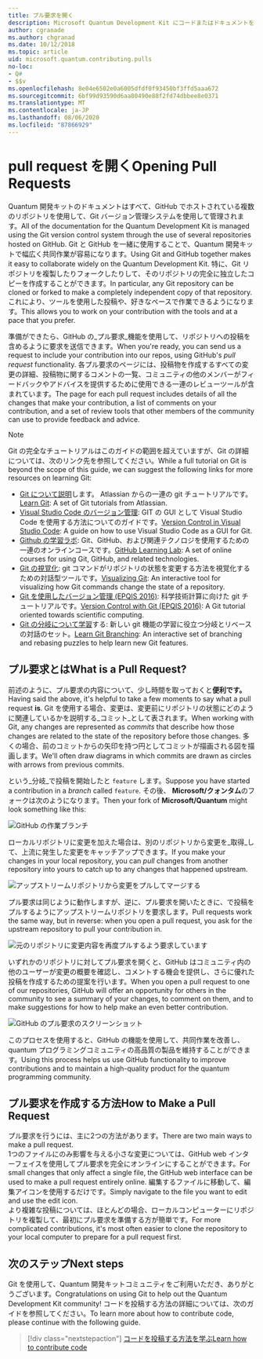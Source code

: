 ```yaml
---
title: プル要求を開く
description: Microsoft Quantum Development Kit にコードまたはドキュメントを投稿する準備ができたら、GitHub プル要求を送信する方法について説明します。
author: cgranade
ms.author: chgranad
ms.date: 10/12/2018
ms.topic: article
uid: microsoft.quantum.contributing.pulls
no-loc:
- Q#
- $$v
ms.openlocfilehash: 8e04e6502e0a6005dfdf0f93450bf3ffd5aaa672
ms.sourcegitcommit: 6bf99d93590d6aa80490e88f2fd74dbbee8e0371
ms.translationtype: MT
ms.contentlocale: ja-JP
ms.lasthandoff: 08/06/2020
ms.locfileid: "87866929"
---
```

# <a name="opening-pull-requests"></a><span data-ttu-id="71d2f-103">pull request を開く</span><span class="sxs-lookup"><span data-stu-id="71d2f-103">Opening Pull Requests</span></span> #

<span data-ttu-id="71d2f-104">Quantum 開発キットのドキュメントはすべて、GitHub でホストされている複数のリポジトリを使用して、Git バージョン管理システムを使用して管理されます。</span><span class="sxs-lookup"><span data-stu-id="71d2f-104">All of the documentation for the Quantum Development Kit is managed using the Git version control system through the use of several repositories hosted on GitHub.</span></span>
<span data-ttu-id="71d2f-105">Git と GitHub を一緒に使用することで、Quantum 開発キットで幅広く共同作業が容易になります。</span><span class="sxs-lookup"><span data-stu-id="71d2f-105">Using Git and GitHub together makes it easy to collaborate widely on the Quantum Development Kit.</span></span>
<span data-ttu-id="71d2f-106">特に、Git リポジトリを複製したりフォークしたりして、そのリポジトリの完全に独立したコピーを作成することができます。</span><span class="sxs-lookup"><span data-stu-id="71d2f-106">In particular, any Git repository can be cloned or forked to make a completely independent copy of that repository.</span></span>
<span data-ttu-id="71d2f-107">これにより、ツールを使用した投稿や、好きなペースで作業できるようになります。</span><span class="sxs-lookup"><span data-stu-id="71d2f-107">This allows you to work on your contribution with the tools and at a pace that you prefer.</span></span>

<span data-ttu-id="71d2f-108">準備ができたら、GitHub の_プル要求_機能を使用して、リポジトリへの投稿を含めるように要求を送信できます。</span><span class="sxs-lookup"><span data-stu-id="71d2f-108">When you're ready, you can send us a request to include your contribution into our repos, using GitHub's _pull request_ functionality.</span></span>
<span data-ttu-id="71d2f-109">各プル要求のページには、投稿物を作成するすべての変更の詳細、投稿物に関するコメントの一覧、コミュニティの他のメンバーがフィードバックやアドバイスを提供するために使用できる一連のレビューツールが含まれています。</span><span class="sxs-lookup"><span data-stu-id="71d2f-109">The page for each pull request includes details of all the changes that make your contribution, a list of comments on your contribution, and a set of review tools that other members of the community can use to provide feedback and advice.</span></span>

> [!NOTE]
> <span data-ttu-id="71d2f-110">Git の完全なチュートリアルはこのガイドの範囲を超えていますが、Git の詳細については、次のリンク先を参照してください。</span><span class="sxs-lookup"><span data-stu-id="71d2f-110">While a full tutorial on Git is beyond the scope of this guide, we can suggest the following links for more resources on learning Git:</span></span>
>
> - <span data-ttu-id="71d2f-111">[Git について説明](https://www.atlassian.com/git)します。 Atlassian からの一連の git チュートリアルです。</span><span class="sxs-lookup"><span data-stu-id="71d2f-111">[Learn Git](https://www.atlassian.com/git): A set of Git tutorials from Atlassian.</span></span>
> - <span data-ttu-id="71d2f-112">[Visual Studio Code のバージョン管理](https://code.visualstudio.com/docs/editor/versioncontrol): GIT の GUI として Visual Studio Code を使用する方法についてのガイドです。</span><span class="sxs-lookup"><span data-stu-id="71d2f-112">[Version Control in Visual Studio Code](https://code.visualstudio.com/docs/editor/versioncontrol): A guide on how to use Visual Studio Code as a GUI for Git.</span></span>
> - <span data-ttu-id="71d2f-113">[Github の学習ラボ](https://lab.github.com/): Git、GitHub、および関連テクノロジを使用するための一連のオンラインコースです。</span><span class="sxs-lookup"><span data-stu-id="71d2f-113">[GitHub Learning Lab](https://lab.github.com/): A set of online courses for using Git, GitHub, and related technologies.</span></span>
> - <span data-ttu-id="71d2f-114">[Git の視覚化](https://git-school.github.io/visualizing-git/): git コマンドがリポジトリの状態を変更する方法を視覚化するための対話型ツールです。</span><span class="sxs-lookup"><span data-stu-id="71d2f-114">[Visualizing Git](https://git-school.github.io/visualizing-git/): An interactive tool for visualizing how Git commands change the state of a repository.</span></span>
> - <span data-ttu-id="71d2f-115">[Git を使用したバージョン管理 (EPQIS 2016)](https://nbviewer.jupyter.org/github/QuinnPhys/PythonWorkshop-science/blob/master/lecture-1-scicomp-tools-part1.ipynb#Version-Control-with-Git-(50-Minutes)): 科学技術計算に向けた git チュートリアルです。</span><span class="sxs-lookup"><span data-stu-id="71d2f-115">[Version Control with Git (EPQIS 2016)](https://nbviewer.jupyter.org/github/QuinnPhys/PythonWorkshop-science/blob/master/lecture-1-scicomp-tools-part1.ipynb#Version-Control-with-Git-(50-Minutes)): A Git tutorial oriented towards scientific computing.</span></span>
> - <span data-ttu-id="71d2f-116">[Git の分岐について学習](https://learngitbranching.js.org/)する: 新しい git 機能の学習に役立つ分岐とリベースの対話のセット。</span><span class="sxs-lookup"><span data-stu-id="71d2f-116">[Learn Git Branching](https://learngitbranching.js.org/): An interactive set of branching and rebasing puzzles to help learn new Git features.</span></span>

## <a name="what-is-a-pull-request"></a><span data-ttu-id="71d2f-117">プル要求とは</span><span class="sxs-lookup"><span data-stu-id="71d2f-117">What is a Pull Request?</span></span> ##

<span data-ttu-id="71d2f-118">前述のように、プル要求の内容について、少し時間を取っておくと**便利です。**</span><span class="sxs-lookup"><span data-stu-id="71d2f-118">Having said the above, it's helpful to take a few moments to say what a pull request **is**.</span></span>
<span data-ttu-id="71d2f-119">Git を使用する場合、変更は、変更前にリポジトリの状態にどのように関連しているかを説明する_コミット_として表されます。</span><span class="sxs-lookup"><span data-stu-id="71d2f-119">When working with Git, any changes are represented as _commits_ that describe how those changes are related to the state of the repository before those changes.</span></span>
<span data-ttu-id="71d2f-120">多くの場合、前のコミットからの矢印を持つ円としてコミットが描画される図を描画します。</span><span class="sxs-lookup"><span data-stu-id="71d2f-120">We'll often draw diagrams in which commits are drawn as circles with arrows from previous commits.</span></span>

<span data-ttu-id="71d2f-121">という_分岐_で投稿を開始したと `feature` します。</span><span class="sxs-lookup"><span data-stu-id="71d2f-121">Suppose you have started a contribution in a _branch_ called `feature`.</span></span>
<span data-ttu-id="71d2f-122">その後、 **Microsoft/クォンタム**のフォークは次のようになります。</span><span class="sxs-lookup"><span data-stu-id="71d2f-122">Then your fork of **Microsoft/Quantum** might look something like this:</span></span>

![GitHub の作業ブランチ](~/media/git-workflow-step0.png)

<span data-ttu-id="71d2f-124">ローカルリポジトリに変更を加えた場合は、別のリポジトリから変更を_取得_して、上流に発生した変更をキャッチアップできます。</span><span class="sxs-lookup"><span data-stu-id="71d2f-124">If you make your changes in your local repository, you can _pull_ changes from another repository into yours to catch up to any changes that happened upstream.</span></span>

![アップストリームリポジトリから変更をプルしてマージする](~/media/git-workflow-step1.png)

<span data-ttu-id="71d2f-126">プル要求は同じように動作しますが、逆に、プル要求を開いたときに、で投稿をプルするようにアップストリームリポジトリを要求します。</span><span class="sxs-lookup"><span data-stu-id="71d2f-126">Pull requests work the same way, but in reverse: when you open a pull request, you ask for the upstream repository to pull your contribution in.</span></span>

![元のリポジトリに変更内容を再度プルするよう要求しています](~/media/git-workflow-step2.png)

<span data-ttu-id="71d2f-128">いずれかのリポジトリに対してプル要求を開くと、GitHub はコミュニティ内の他のユーザーが変更の概要を確認し、コメントする機会を提供し、さらに優れた投稿を作成するための提案を行います。</span><span class="sxs-lookup"><span data-stu-id="71d2f-128">When you open a pull request to one of our repositories, GitHub will offer an opportunity for others in the community to see a summary of your changes, to comment on them, and to make suggestions for how to help make an even better contribution.</span></span>

![GitHub のプル要求のスクリーンショット](~/media/pull-request-header.png)

<span data-ttu-id="71d2f-130">このプロセスを使用すると、GitHub の機能を使用して、共同作業を改善し、quantum プログラミングコミュニティの高品質の製品を維持することができます。</span><span class="sxs-lookup"><span data-stu-id="71d2f-130">Using this process helps us use GitHub functionality to improve contributions and to maintain a high-quality product for the quantum programming community.</span></span>

## <a name="how-to-make-a-pull-request"></a><span data-ttu-id="71d2f-131">プル要求を作成する方法</span><span class="sxs-lookup"><span data-stu-id="71d2f-131">How to Make a Pull Request</span></span> ##

<span data-ttu-id="71d2f-132">プル要求を行うには、主に2つの方法があります。</span><span class="sxs-lookup"><span data-stu-id="71d2f-132">There are two main ways to make a pull request.</span></span>  
<span data-ttu-id="71d2f-133">1つのファイルにのみ影響を与える小さな変更については、GitHub web インターフェイスを使用してプル要求を完全にオンラインにすることができます。</span><span class="sxs-lookup"><span data-stu-id="71d2f-133">For small changes that only affect a single file, the GitHub web interface can be used to make a pull request entirely online.</span></span> <span data-ttu-id="71d2f-134">編集するファイルに移動して、編集アイコンを使用するだけです。</span><span class="sxs-lookup"><span data-stu-id="71d2f-134">Simply navigate to the file you want to edit and use the edit icon.</span></span>  
<span data-ttu-id="71d2f-135">より複雑な投稿については、ほとんどの場合、ローカルコンピューターにリポジトリを複製して、最初にプル要求を準備する方が簡単です。</span><span class="sxs-lookup"><span data-stu-id="71d2f-135">For more complicated contributions, it's most often easier to clone the repository to your local computer to prepare for a pull request first.</span></span>

<!--
### Using the Web Interface ###

**TODO**

### Command-Line and GitHub Flow ###

Most of the time, it's easier to prepare a pull request on your own computer; that makes it easier to work incrementally, and to test your changes.
If you haven't already done so, the first step is to _fork_ the repository that you'd like to contribute to.
Forking makes a complete clone of the original repository, but under your GitHub account instead of under [Microsoft](http://github.com/Microsoft/) or [MicrosoftDocs](http://github.com/MicrosoftDocs/).
This way, you can edit your personal fork to your heart's content before making a pull request for your work.

**TODO: pick up here**

## Code Review and Etiquette ##

**TODO: PR ettiquette, reviews, etc.**

-->

## <a name="next-steps"></a><span data-ttu-id="71d2f-136">次のステップ</span><span class="sxs-lookup"><span data-stu-id="71d2f-136">Next steps</span></span> ##

<span data-ttu-id="71d2f-137">Git を使用して、Quantum 開発キットコミュニティをご利用いただき、ありがとうございます。</span><span class="sxs-lookup"><span data-stu-id="71d2f-137">Congratulations on using Git to help out the Quantum Development Kit community!</span></span>
<span data-ttu-id="71d2f-138">コードを投稿する方法の詳細については、次のガイドを参照してください。</span><span class="sxs-lookup"><span data-stu-id="71d2f-138">To learn more about how to contribute code, please continue with the following guide.</span></span>

> [!div class="nextstepaction"]
> [<span data-ttu-id="71d2f-139">コードを投稿する方法を学ぶ</span><span class="sxs-lookup"><span data-stu-id="71d2f-139">Learn how to contribute code</span></span>](xref:microsoft.quantum.contributing.code)
